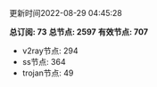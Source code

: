 更新时间2022-08-29 04:45:28

**总订阅: 73**
**总节点: 2597**
**有效节点: 707**
- v2ray节点: 294
- ss节点: 364
- trojan节点: 49
